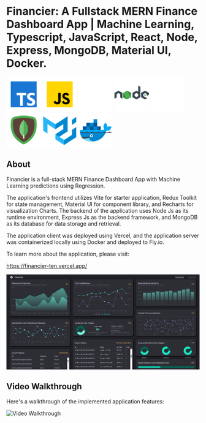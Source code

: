 # Financier: A Fullstack MERN Finance Dashboard App | Machine Learning, Typescript, JavaScript, React, Node, Express, MongoDB, Material UI, Docker.

<img src='icons8-typescript.svg' title='Webpage Overview' width='90' alt='Webpage Overview' /> <img src='icons8-javascript.svg' title='Webpage Overview' width='90' alt='Webpage Overview' /> <img src='icons8-react (1).svg' title='Webpage Overview' width='90' alt='Webpage Overview' /> <img src='icons8-nodejs.svg' title='Webpage Overview' width='90' alt='Webpage Overview' />  <img src='icons8-express-js (1).svg' title='Webpage Overview' width='90' alt='Webpage Overview' /> <img src='icons8-mongodb.svg' title='Webpage Overview' width='90' alt='Webpage Overview' /> <img src='icons8-material-ui.svg' title='Webpage Overview' width='90' alt='Webpage Overview' /> <img src='icons8-docker.svg' title='Webpage Overview' width='90' alt='Webpage Overview' />

## About

Financier is a full-stack MERN Finance Dashboard App with Machine Learning predictions using Regression. 

The application's frontend utilizes Vite for starter application, Redux Toolkit for state management, Material UI for component library, and Recharts for visualization Charts. The backend of the application uses Node Js as its runtime environment, Express Js as the backend framework, and MongoDB as its database for data storage and retrieval.

The application client was deployed using Vercel, and the application server was containerized locally using Docker and deployed to Fly.io.

To learn more about the application, please visit: 

  https://financier-ten.vercel.app/ 

<img src='client/src/assets/Capture.PNG' title='Webpage Overview' width='' alt='Webpage Overview' />

## Video Walkthrough

Here's a walkthrough of the implemented application features:

<img src='client/walkthrough.gif' title='Video Walkthrough' width='' alt='Video Walkthrough' />

